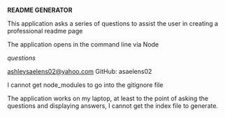 **README GENERATOR**

This application asks a series of questions to assist the user in creating a professional readme page

The application opens in the command line via Node

_questions_

ashleysaelens02@yahoo.com
GitHub: asaelens02


I cannot get node_modules to go into the gitignore file

The application works on my laptop, at least to the point of asking the questions and displaying answers, I cannot get the index file to generate. 
